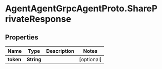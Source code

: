 # AgentAgentGrpcAgentProto.SharePrivateResponse

## Properties

Name | Type | Description | Notes
------------ | ------------- | ------------- | -------------
**token** | **String** |  | [optional] 



